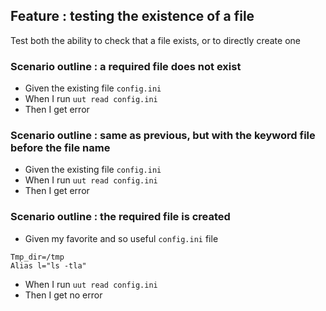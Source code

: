 
## Feature : testing the existence of a file

Test both the ability to check that a file exists, or to directly create one

### Scenario outline : a required file does not exist  

  - Given the existing file `config.ini`
  - When I run `uut read config.ini`
  - Then I get error


### Scenario outline : same as previous, but with the keyword file before the file name  

  - Given the existing file `config.ini`
  - When I run `uut read config.ini`
  - Then I get error


### Scenario outline : the required file is created
  - Given my favorite and so useful `config.ini` file
```
Tmp_dir=/tmp
Alias l="ls -tla"
```
  - When I run `uut read config.ini`
  - Then I get no error

 
